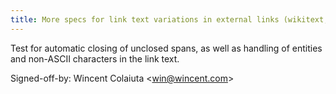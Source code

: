 ```yaml
---
title: More specs for link text variations in external links (wikitext, 87e6041)
---
```


Test for automatic closing of unclosed spans, as well as handling of entities and non-ASCII characters in the link text.

Signed-off-by: Wincent Colaiuta &lt;win@wincent.com&gt;
